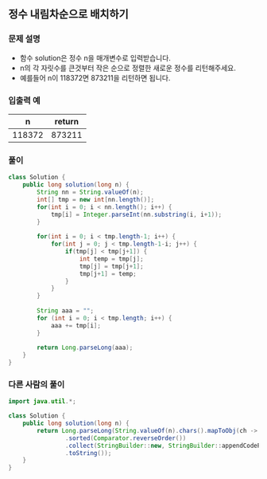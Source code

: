 ## 정수 내림차순으로 배치하기 ##

### 문제 설명 ###
  - 함수 solution은 정수 n을 매개변수로 입력받습니다. 
  - n의 각 자릿수를 큰것부터 작은 순으로 정렬한 새로운 정수를 리턴해주세요. 
  - 예를들어 n이 118372면 873211을 리턴하면 됩니다.


### 입출력 예 ###
n | return
---- | ---- 
118372 | 873211


### 풀이 ###
````java
class Solution {
    public long solution(long n) {
		String nn = String.valueOf(n);
		int[] tmp = new int[nn.length()];
		for(int i = 0; i < nn.length(); i++) {
			tmp[i] = Integer.parseInt(nn.substring(i, i+1));
		}
        
        for(int i = 0; i < tmp.length-1; i++) {
			for(int j = 0; j < tmp.length-1-i; j++) {
				if(tmp[j] < tmp[j+1]) {
					int temp = tmp[j];
					tmp[j] = tmp[j+1];
					tmp[j+1] = temp;
				}
			}
		}
        
        String aaa = "";
        for (int i = 0; i < tmp.length; i++) {
            aaa += tmp[i];
        }
        
        return Long.parseLong(aaa);
    }
}
````


### 다른 사람의 풀이 ###
````java
import java.util.*;

class Solution {
    public long solution(long n) {
        return Long.parseLong(String.valueOf(n).chars().mapToObj(ch -> (char) ch)
                .sorted(Comparator.reverseOrder())
                .collect(StringBuilder::new, StringBuilder::appendCodePoint, StringBuilder::append)
                .toString());
    }
}
````

